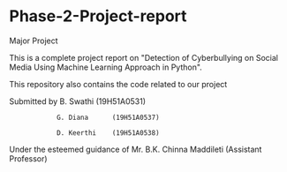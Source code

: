 # Phase-2-Project-report 

Major Project

This is a complete project report on "Detection of Cyberbullying on Social Media Using Machine Learning Approach in Python".

This repository also contains the code related to our project

Submitted by    B. Swathi     (19H51A0531)

                G. Diana      (19H51A0537)
                
                D. Keerthi    (19H51A0538)
                
Under the esteemed guidance of Mr. B.K. Chinna Maddileti (Assistant Professor)
